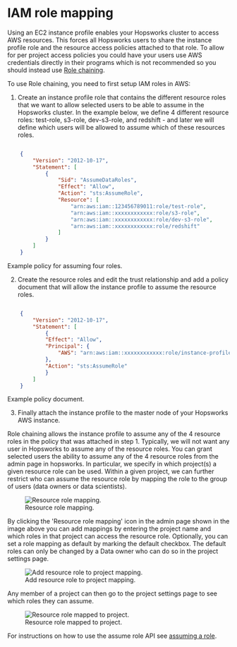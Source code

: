 # IAM role mapping

Using an EC2 instance profile enables your Hopsworks cluster to access AWS resources. This forces all Hopsworks users to
share the instance profile role and the resource access policies attached to that role. To allow for per project access policies
you could have your users use AWS credentials directly in their programs which is not recommended so you should instead use
[Role chaining](https://docs.aws.amazon.com/IAM/latest/UserGuide/id_roles_terms-and-concepts.html#iam-term-role-chaining).

To use Role chaining, you need to first setup IAM roles in AWS:

1. Create an instance profile role that contains the different resource roles that we want to allow selected users to be able to assume in the Hopsworks cluster.
 In the example below, we define 4 different resource roles: test-role, s3-role, dev-s3-role, and redshift -
 and later we will define which users will be allowed to assume which of these resources roles.

```json

    {
        "Version": "2012-10-17",
        "Statement": [
            {
                "Sid": "AssumeDataRoles",
                "Effect": "Allow",
                "Action": "sts:AssumeRole",
                "Resource": [
                    "arn:aws:iam::123456789011:role/test-role",
                    "arn:aws:iam::xxxxxxxxxxxx:role/s3-role",
                    "arn:aws:iam::xxxxxxxxxxxx:role/dev-s3-role",
                    "arn:aws:iam::xxxxxxxxxxxx:role/redshift"
                ]
            }
        ]
    }
```
Example policy for assuming four roles.

2. Create the resource roles and edit the trust relationship and add a policy document that will allow the instance profile to assume the resource roles.

```json

    {
        "Version": "2012-10-17",
        "Statement": [
            {
            "Effect": "Allow",
            "Principal": {
                "AWS": "arn:aws:iam::xxxxxxxxxxxx:role/instance-profile"
            },
            "Action": "sts:AssumeRole"
            }
        ]
    }
```
Example policy document.

3. Finally attach the instance profile to the master node of your Hopsworks AWS instance.


Role chaining allows the instance profile to assume any of the 4 resource roles in the policy that was attached in step 1.
Typically, we will not want any user in Hopsworks to assume any of the resource roles. You can grant selected users the ability
to assume any of the 4 resource roles from the admin page in hopsworks. In particular, we specify in which project(s) a given
resource role can be used. Within a given project, we can further restrict who can assume the resource role by mapping the
role to the group of users (data owners or data scientists).

<p align="center">
  <figure>
    <img src="../../assets/images/aws-role/role-mapping.png" alt="Resource role mapping.">
    <figcaption>Resource role mapping.</figcaption>
  </figure>
</p>

By clicking the 'Resource role mapping' icon in the admin page shown in the image above you can add mappings
by entering the project name and which roles in that project can access the resource role.
Optionally, you can set a role mapping as default by marking the default checkbox.
The default roles can only be changed by a Data owner who can do so in the project settings page.

<p align="center">
  <figure>
    <img src="../../assets/images/aws-role/role-mappings.png" alt="Add resource role to project mapping.">
    <figcaption>Add resource role to project mapping.</figcaption>
  </figure>
</p>


Any member of a project can then go to the project settings page to see which roles they can assume.

<p align="center">
  <figure>
    <img src="../../assets/images/aws-role/project-cloud-roles.png" alt="Resource role mapped to project.">
    <figcaption>Resource role mapped to project.</figcaption>
  </figure>
</p>

For instructions on how to use the assume role API see [assuming a role](../assume_role/#assuming-a-role).
